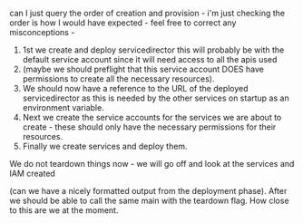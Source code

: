 can I just query the order of creation and provision - 
i'm just checking the order is how I would have expected - feel free to correct any misconceptions - 

1) 1st we create and deploy servicedirector this will probably be with the default service account since it will need access to all the apis used 
2) (maybe we should preflight that this service account DOES have permissions to create all the necessary resources). 
3) We should now have a reference to the URL of the deployed servicedirector as this is needed by the other services on startup as an environment variable. 
4) Next we create the service accounts for the services we are about to create - these should only have the necessary permissions for their resources. 
5) Finally we create services and deploy them.

We do not teardown things now - we will go off and look at the services and IAM created 

(can we have a nicely formatted output from the deployment phase). 
After we should be able to call the same main with the teardown flag. 
How close to this are we at the moment.